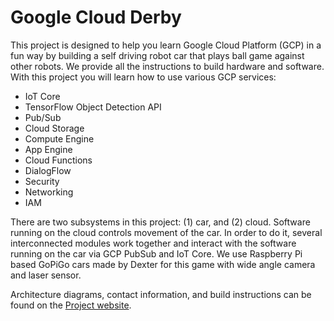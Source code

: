 Google Cloud Derby
=====

This project is designed to help you learn Google Cloud Platform (GCP) 
in a fun way by building a self driving robot car that plays ball game 
against other robots. We provide all the instructions to build hardware and software. With 
this project you will learn how to use various GCP services:

- IoT Core
- TensorFlow Object Detection API
- Pub/Sub
- Cloud Storage
- Compute Engine
- App Engine
- Cloud Functions
- DialogFlow
- Security
- Networking
- IAM

There are two subsystems in this project: (1) car, and (2) cloud. 
Software running on the cloud controls movement of the car. 
In order to do it, several interconnected modules work together and 
interact with the software running on the car via GCP PubSub and IoT Core.
We use Raspberry Pi based GoPiGo cars made by Dexter for this game with wide angle camera 
and laser sensor.

Architecture diagrams, contact information, and build instructions can be found on the
[Project website](https://www.cloudderby.io).